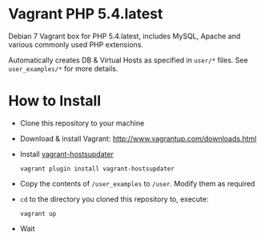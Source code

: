 Vagrant PHP 5.4.latest
======================

Debian 7 Vagrant box for PHP 5.4.latest, includes MySQL, Apache and various commonly used PHP extensions.

Automatically creates DB & Virtual Hosts as specified in `user/*` files. See `user_examples/*` for more details.

# How to Install

 - Clone this repository to your machine
 - Download & install Vagrant: http://www.vagrantup.com/downloads.html
 - Install [vagrant-hostsupdater](https://github.com/cogitatio/vagrant-hostsupdater)
 
   `vagrant plugin install vagrant-hostsupdater`
 - Copy the contents of `/user_examples` to `/user`. Modify them as required
 - `cd` to the directory you cloned this repository to, execute:

   `vagrant up`

 - Wait
